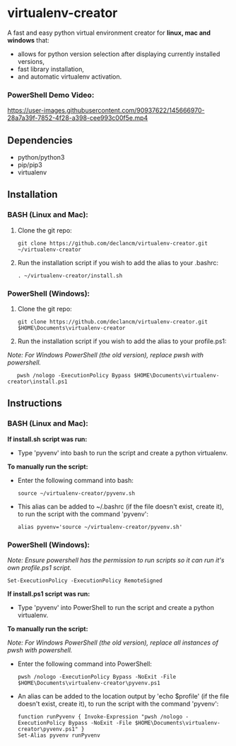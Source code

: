 # virtualenv-creator
A fast and easy python virtual environment creator for **linux, mac and windows** that:

- allows for python version selection after displaying currently installed versions,
- fast library installation,
- and automatic virtualenv activation.

### PowerShell Demo Video:

https://user-images.githubusercontent.com/90937622/145666970-28a7a39f-7852-4f28-a398-cee993c00f5e.mp4


## Dependencies

- python/python3
- pip/pip3
- virtualenv

## Installation

### BASH (Linux and Mac):

1. Clone the git repo:

       git clone https://github.com/declancm/virtualenv-creator.git ~/virtualenv-creator

2. Run the installation script if you wish to add the alias to your .bashrc:

       . ~/virtualenv-creator/install.sh

### PowerShell (Windows):

1. Clone the git repo:

       git clone https://github.com/declancm/virtualenv-creator.git $HOME\Documents\virtualenv-creator

1. Run the installation script if you wish to add the alias to your profile.ps1:

_Note: For Windows PowerShell (the old version), replace pwsh with powershell._

       pwsh /nologo -ExecutionPolicy Bypass $HOME\Documents\virtualenv-creator\install.ps1

## Instructions

### BASH (Linux and Mac):

**If install.sh script was run:**

- Type 'pyvenv' into bash to run the script and create a python virtualenv.

**To manually run the script:**

- Enter the following command into bash:

      source ~/virtualenv-creator/pyvenv.sh

- This alias can be added to ~/.bashrc (if the file doesn't exist, create it), to run the script with the command 'pyvenv':

      alias pyvenv='source ~/virtualenv-creator/pyvenv.sh'

### PowerShell (Windows):

_Note: Ensure powershell has the permission to run scripts so it can run it's own profile.ps1 script._

    Set-ExecutionPolicy -ExecutionPolicy RemoteSigned

**If install.ps1 script was run:**

- Type 'pyvenv' into PowerShell to run the script and create a python virtualenv.

**To manually run the script:**

_Note: For Windows PowerShell (the old version), replace all instances of pwsh with powershell._

- Enter the following command into PowerShell:
      
      pwsh /nologo -ExecutionPolicy Bypass -NoExit -File $HOME\Documents\virtualenv-creator\pyvenv.ps1

- An alias can be added to the location output by 'echo $profile' (if the file doesn't exist, create it), to run the script with the command 'pyvenv':

      function runPyvenv { Invoke-Expression "pwsh /nologo -ExecutionPolicy Bypass -NoExit -File $HOME\Documents\virtualenv-creator\pyvenv.ps1" }
      Set-Alias pyvenv runPyvenv
